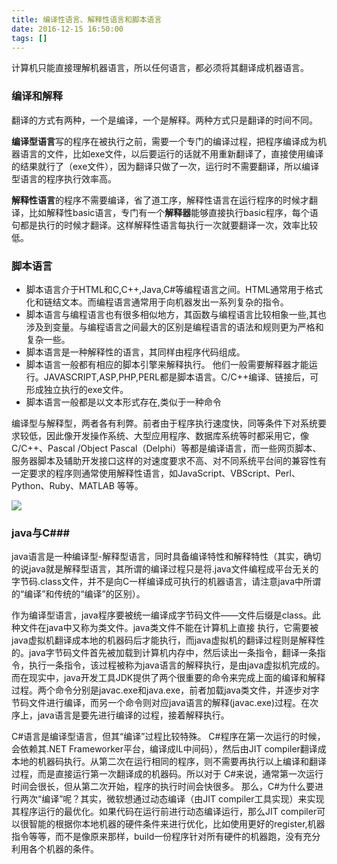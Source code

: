 ```yaml
---
title: 编译性语言、解释性语言和脚本语言
date: 2016-12-15 16:50:00
tags: []
---
```


计算机只能直接理解机器语言，所以任何语言，都必须将其翻译成机器语言。

### **编译和解释**

翻译的方式有两种，一个是编译，一个是解释。两种方式只是翻译的时间不同。

**编译型语言**写的程序在被执行之前，需要一个专门的编译过程，把程序编译成为机器语言的文件，比如exe文件，以后要运行的话就不用重新翻译了，直接使用编译的结果就行了（exe文件），因为翻译只做了一次，运行时不需要翻译，所以编译型语言的程序执行效率高。

**解释性语言**的程序不需要编译，省了道工序，解释性语言在运行程序的时候才翻译，比如解释性basic语言，专门有一个**解释器**能够直接执行basic程序，每个语句都是执行的时候才翻译。这样解释性语言每执行一次就要翻译一次，效率比较低。

<!--more-->

### **脚本语言**

- 脚本语言介于HTML和C,C++,Java,C#等编程语言之间。HTML通常用于格式化和链结文本。而编程语言通常用于向机器发出一系列复杂的指令。
- 脚本语言与编程语言也有很多相似地方，其函数与编程语言比较相象一些,其也涉及到变量。与编程语言之间最大的区别是编程语言的语法和规则更为严格和复杂一些。
- 脚本语言是一种解释性的语言，其同样由程序代码组成。
- 脚本语言一般都有相应的脚本引擎来解释执行。 他们一般需要解释器才能运行。JAVASCRIPT,ASP,PHP,PERL都是脚本语言。C/C++编译、链接后，可形成独立执行的exe文件。
- 脚本语言一般都是以文本形式存在,类似于一种命令

编译型与解释型，两者各有利弊。前者由于程序执行速度快，同等条件下对系统要求较低，因此像开发操作系统、大型应用程序、数据库系统等时都采用它，像C/C++、Pascal /Object Pascal（Delphi）等都是编译语言，而一些网页脚本、服务器脚本及辅助开发接口这样的对速度要求不高、对不同系统平台间的兼容性有一定要求的程序则通常使用解释性语言，如JavaScript、VBScript、Perl、Python、Ruby、MATLAB 等等。

![](http://ohjnxvaxm.bkt.clouddn.com/program%20model.jpg)

### **java与C**###

java语言是一种编译型-解释型语言，同时具备编译特性和解释特性（其实，确切的说java就是解释型语言，其所谓的编译过程只是将.java文件编程成平台无关的字节码.class文件，并不是向C一样编译成可执行的机器语言，请注意java中所谓的“编译”和传统的“编译”的区别）。

作为编译型语言，java程序要被统一编译成字节码文件——文件后缀是class。此种文件在java中又称为类文件。java类文件不能在计算机上直接 执行，它需要被java虚拟机翻译成本地的机器码后才能执行，而java虚拟机的翻译过程则是解释性的。java字节码文件首先被加载到计算机内存中，然后读出一条指令，翻译一条指令，执行一条指令，该过程被称为java语言的解释执行，是由java虚拟机完成的。而在现实中，java开发工具JDK提供了两个很重要的命令来完成上面的编译和解释过程。两个命令分别是javac.exe和java.exe，前者加载java类文件，并逐步对字节码文件进行编译，而另一个命令则对应java语言的解释(javac.exe)过程。在次序上，java语言是要先进行编译的过程，接着解释执行。

C#语言是编译型语言，但其“编译”过程比较特殊。
C#程序在第一次运行的时候，会依赖其.NET Frameworker平台，编译成IL中间码），然后由JIT compiler翻译成本地的机器码执行。从第二次在运行相同的程序，则不需要再执行以上编译和翻译过程，而是直接运行第一次翻译成的机器码。所以对于 C#来说，通常第一次运行时间会很长，但从第二次开始，程序的执行时间会快很多。
那么，C#为什么要进行两次“编译”呢？其实，微软想通过动态编译（由JIT compiler工具实现）来实现其程序运行的最优化。如果代码在运行前进行动态编译运行，那么JIT compiler可以很智能的根据你本地机器的硬件条件来进行优化，比如使用更好的register,机器指令等等，而不是像原来那样，build一份程序针对所有硬件的机器跑，没有充分利用各个机器的条件。